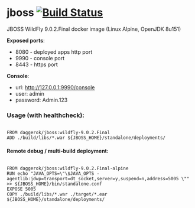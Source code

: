 # jboss [![Build Status](https://travis-ci.org/daggerok/jboss.svg?branch=master)](https://travis-ci.org/daggerok/jboss)
JBOSS WildFly 9.0.2.Final docker image (Linux Alpine, OpenJDK 8u151)

**Exposed ports**:

- 8080 - deployed apps http port
- 9990 - console port
- 8443 - https port

**Console**:

- url: http://127.0.0.1:9990/console
- user: admin
- password: Admin.123

### Usage (with healthcheck):

```

FROM daggerok/jboss:wildfly-9.0.2.Final
ADD ./build/libs/*.war ${JBOSS_HOME}/standalone/deployments/

```

#### Remote debug / multi-build deployment:

```

FROM daggerok/jboss:wildfly-9.0.2.Final-alpine
RUN echo "JAVA_OPTS=\"\$JAVA_OPTS -agentlib:jdwp=transport=dt_socket,server=y,suspend=n,address=5005 \"" >> ${JBOSS_HOME}/bin/standalone.conf
EXPOSE 5005
COPY ./build/libs/*.war ./target/*.ear ${JBOSS_HOME}/standalone/deployments/

```
